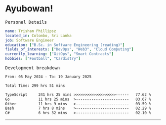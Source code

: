 # Ayubowan!

<samp>Personal Details</samp>

```yaml
name: Trishan Phillipsz
located_in: Colombo, Sri Lanka
job: Software Engineer
education: ["B.Sc. in Software Engineering (reading)"]
fields_of_interests: ["DevOps", "Web3", "Cloud Computing"]
currently_learning: ["GitOps", "Smart Contracts"]
hobbies: ["Football", "Cardistry"]
```

<samp>Development breakdown</samp>

<!--START_SECTION:waka-->

```txt
From: 05 May 2024 - To: 19 January 2025

Total Time: 299 hrs 51 mins

TypeScript     241 hrs 25 mins >>>>>>>>>>>>>>>>>>>------   77.62 %
Go             11 hrs 25 mins  >------------------------   03.67 %
Other          11 hrs 9 mins   >------------------------   03.59 %
Bash           7 hrs 8 mins    >------------------------   02.29 %
C#             6 hrs 32 mins   >------------------------   02.10 %
```

<!--END_SECTION:waka-->

---

